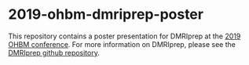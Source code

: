 # 2019-ohbm-dmriprep-poster

This repository contains a poster presentation for DMRIprep at the [2019 OHBM conference](https://www.humanbrainmapping.org/i4a/pages/index.cfm?pageID=3882&activateFull=true).
For more information on DMRIprep, please see the [DMRIprep github repository](https://github.com/nipy/dmriprep).
